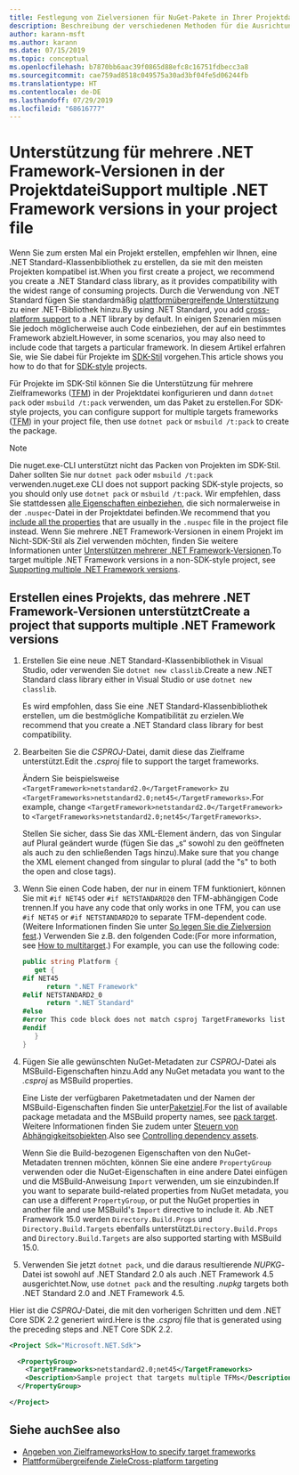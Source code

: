 ```yaml
---
title: Festlegung von Zielversionen für NuGet-Pakete in Ihrer Projektdatei
description: Beschreibung der verschiedenen Methoden für die Ausrichtung mehrerer .NET Framework-Versionen aus einem einzelnen NuGet-Paket.
author: karann-msft
ms.author: karann
ms.date: 07/15/2019
ms.topic: conceptual
ms.openlocfilehash: b7870bb6aac39f0865d88efc8c16751fdbecc3a8
ms.sourcegitcommit: cae759ad8518c049575a30ad3bf04fe5d06244fb
ms.translationtype: HT
ms.contentlocale: de-DE
ms.lasthandoff: 07/29/2019
ms.locfileid: "68616777"
---
```

# <a name="support-multiple-net-framework-versions-in-your-project-file"></a><span data-ttu-id="779fb-103">Unterstützung für mehrere .NET Framework-Versionen in der Projektdatei</span><span class="sxs-lookup"><span data-stu-id="779fb-103">Support multiple .NET Framework versions in your project file</span></span>

<span data-ttu-id="779fb-104">Wenn Sie zum ersten Mal ein Projekt erstellen, empfehlen wir Ihnen, eine .NET Standard-Klassenbibliothek zu erstellen, da sie mit den meisten Projekten kompatibel ist.</span><span class="sxs-lookup"><span data-stu-id="779fb-104">When you first create a project, we recommend you create a .NET Standard class library, as it provides compatibility with the widest range of consuming projects.</span></span> <span data-ttu-id="779fb-105">Durch die Verwendung von .NET Standard fügen Sie standardmäßig [plattformübergreifende Unterstützung](/dotnet/standard/library-guidance/cross-platform-targeting) zu einer .NET-Bibliothek hinzu.</span><span class="sxs-lookup"><span data-stu-id="779fb-105">By using .NET Standard, you add [cross-platform support](/dotnet/standard/library-guidance/cross-platform-targeting) to a .NET library by default.</span></span> <span data-ttu-id="779fb-106">In einigen Szenarien müssen Sie jedoch möglicherweise auch Code einbeziehen, der auf ein bestimmtes Framework abzielt.</span><span class="sxs-lookup"><span data-stu-id="779fb-106">However, in some scenarios, you may also need to include code that targets a particular framework.</span></span> <span data-ttu-id="779fb-107">In diesem Artikel erfahren Sie, wie Sie dabei für Projekte im [SDK-Stil](../resources/check-project-format.md) vorgehen.</span><span class="sxs-lookup"><span data-stu-id="779fb-107">This article shows you how to do that for [SDK-style](../resources/check-project-format.md) projects.</span></span>

<span data-ttu-id="779fb-108">Für Projekte im SDK-Stil können Sie die Unterstützung für mehrere Zielframeworks ([TFM](/dotnet/standard/frameworks)) in der Projektdatei konfigurieren und dann `dotnet pack` oder `msbuild /t:pack` verwenden, um das Paket zu erstellen.</span><span class="sxs-lookup"><span data-stu-id="779fb-108">For SDK-style projects, you can configure support for multiple targets frameworks ([TFM](/dotnet/standard/frameworks)) in your project file, then use `dotnet pack` or `msbuild /t:pack` to create the package.</span></span>

> [!NOTE]
> <span data-ttu-id="779fb-109">Die nuget.exe-CLI unterstützt nicht das Packen von Projekten im SDK-Stil. Daher sollten Sie nur `dotnet pack` oder `msbuild /t:pack` verwenden.</span><span class="sxs-lookup"><span data-stu-id="779fb-109">nuget.exe CLI does not support packing SDK-style projects, so you should only use `dotnet pack` or `msbuild /t:pack`.</span></span> <span data-ttu-id="779fb-110">Wir empfehlen, dass Sie stattdessen [alle Eigenschaften einbeziehen](../reference/msbuild-targets.md#pack-target), die sich normalerweise in der `.nuspec`-Datei in der Projektdatei befinden.</span><span class="sxs-lookup"><span data-stu-id="779fb-110">We recommend that you [include all the properties](../reference/msbuild-targets.md#pack-target) that are usually in the `.nuspec` file in the project file instead.</span></span> <span data-ttu-id="779fb-111">Wenn Sie mehrere .NET Framework-Versionen in einem Projekt im Nicht-SDK-Stil als Ziel verwenden möchten, finden Sie weitere Informationen unter [Unterstützen mehrerer .NET Framework-Versionen](supporting-multiple-target-frameworks.md).</span><span class="sxs-lookup"><span data-stu-id="779fb-111">To target multiple .NET Framework versions in a non-SDK-style project, see [Supporting multiple .NET Framework versions](supporting-multiple-target-frameworks.md).</span></span>

## <a name="create-a-project-that-supports-multiple-net-framework-versions"></a><span data-ttu-id="779fb-112">Erstellen eines Projekts, das mehrere .NET Framework-Versionen unterstützt</span><span class="sxs-lookup"><span data-stu-id="779fb-112">Create a project that supports multiple .NET Framework versions</span></span>

1. <span data-ttu-id="779fb-113">Erstellen Sie eine neue .NET Standard-Klassenbibliothek in Visual Studio, oder verwenden Sie `dotnet new classlib`.</span><span class="sxs-lookup"><span data-stu-id="779fb-113">Create a new .NET Standard class library either in Visual Studio or use `dotnet new classlib`.</span></span>

   <span data-ttu-id="779fb-114">Es wird empfohlen, dass Sie eine .NET Standard-Klassenbibliothek erstellen, um die bestmögliche Kompatibilität zu erzielen.</span><span class="sxs-lookup"><span data-stu-id="779fb-114">We recommend that you create a .NET Standard class library for best compatibility.</span></span>

2. <span data-ttu-id="779fb-115">Bearbeiten Sie die *CSPROJ*-Datei, damit diese das Zielframe unterstützt.</span><span class="sxs-lookup"><span data-stu-id="779fb-115">Edit the *.csproj* file to support the target frameworks.</span></span>

   <span data-ttu-id="779fb-116">Ändern Sie beispielsweise `<TargetFramework>netstandard2.0</TargetFramework>` zu `<TargetFrameworks>netstandard2.0;net45</TargetFrameworks>`.</span><span class="sxs-lookup"><span data-stu-id="779fb-116">For example, change `<TargetFramework>netstandard2.0</TargetFramework>` to `<TargetFrameworks>netstandard2.0;net45</TargetFrameworks>`.</span></span>

   <span data-ttu-id="779fb-117">Stellen Sie sicher, dass Sie das XML-Element ändern, das von Singular auf Plural geändert wurde (fügen Sie das „s“ sowohl zu den geöffneten als auch zu den schließenden Tags hinzu).</span><span class="sxs-lookup"><span data-stu-id="779fb-117">Make sure that you change the XML element changed from singular to plural (add the "s" to both the open and close tags).</span></span>

3. <span data-ttu-id="779fb-118">Wenn Sie einen Code haben, der nur in einem TFM funktioniert, können Sie mit `#if NET45` oder `#if NETSTANDARD20` den TFM-abhängigen Code trennen.</span><span class="sxs-lookup"><span data-stu-id="779fb-118">If you have any code that only works in one TFM, you can use `#if NET45` or `#if NETSTANDARD20` to separate TFM-dependent code.</span></span> <span data-ttu-id="779fb-119">(Weitere Informationen finden Sie unter [So legen Sie die Zielversion fest](/dotnet/core/tutorials/libraries#how-to-multitarget).) Verwenden Sie z.B. den folgenden Code:</span><span class="sxs-lookup"><span data-stu-id="779fb-119">(For more information, see [How to multitarget](/dotnet/core/tutorials/libraries#how-to-multitarget).) For example, you can use the following code:</span></span>

   ```csharp
   public string Platform {
      get {
   #if NET45
         return ".NET Framework"
   #elif NETSTANDARD2_0
         return ".NET Standard"
   #else
   #error This code block does not match csproj TargetFrameworks list
   #endif
      }
   }
   ```

4. <span data-ttu-id="779fb-120">Fügen Sie alle gewünschten NuGet-Metadaten zur *CSPROJ*-Datei als MSBuild-Eigenschaften hinzu.</span><span class="sxs-lookup"><span data-stu-id="779fb-120">Add any NuGet metadata you want to the *.csproj* as MSBuild properties.</span></span>

   <span data-ttu-id="779fb-121">Eine Liste der verfügbaren Paketmetadaten und der Namen der MSBuild-Eigenschaften finden Sie unter[Paketziel](../reference/msbuild-targets.md#pack-target).</span><span class="sxs-lookup"><span data-stu-id="779fb-121">For the list of available package metadata and the MSBuild property names, see [pack target](../reference/msbuild-targets.md#pack-target).</span></span> <span data-ttu-id="779fb-122">Weitere Informationen finden Sie zudem unter [Steuern von Abhängigkeitsobjekten](../consume-packages/package-references-in-project-files.md#controlling-dependency-assets).</span><span class="sxs-lookup"><span data-stu-id="779fb-122">Also see [Controlling dependency assets](../consume-packages/package-references-in-project-files.md#controlling-dependency-assets).</span></span>

   <span data-ttu-id="779fb-123">Wenn Sie die Build-bezogenen Eigenschaften von den NuGet-Metadaten trennen möchten, können Sie eine andere `PropertyGroup` verwenden oder die NuGet-Eigenschaften in eine andere Datei einfügen und die MSBuild-Anweisung `Import` verwenden, um sie einzubinden.</span><span class="sxs-lookup"><span data-stu-id="779fb-123">If you want to separate build-related properties from NuGet metadata, you can use a different `PropertyGroup`, or put the NuGet properties in another file and use MSBuild's `Import` directive to include it.</span></span> <span data-ttu-id="779fb-124">Ab .NET Framework 15.0 werden `Directory.Build.Props` und `Directory.Build.Targets` ebenfalls unterstützt.</span><span class="sxs-lookup"><span data-stu-id="779fb-124">`Directory.Build.Props` and `Directory.Build.Targets` are also supported starting with MSBuild 15.0.</span></span>

5. <span data-ttu-id="779fb-125">Verwenden Sie jetzt `dotnet pack`, und die daraus resultierende *NUPKG*-Datei ist sowohl auf .NET Standard 2.0 als auch .NET Framework 4.5 ausgerichtet.</span><span class="sxs-lookup"><span data-stu-id="779fb-125">Now, use `dotnet pack` and the resulting *.nupkg* targets both .NET Standard 2.0 and .NET Framework 4.5.</span></span>

<span data-ttu-id="779fb-126">Hier ist die *CSPROJ*-Datei, die mit den vorherigen Schritten und dem .NET Core SDK 2.2 generiert wird.</span><span class="sxs-lookup"><span data-stu-id="779fb-126">Here is the *.csproj* file that is generated using the preceding steps and .NET Core SDK 2.2.</span></span>

```xml
<Project Sdk="Microsoft.NET.Sdk">

  <PropertyGroup>
    <TargetFrameworks>netstandard2.0;net45</TargetFrameworks>
    <Description>Sample project that targets multiple TFMs</Description>
  </PropertyGroup>

</Project>
```

## <a name="see-also"></a><span data-ttu-id="779fb-127">Siehe auch</span><span class="sxs-lookup"><span data-stu-id="779fb-127">See also</span></span>

* [<span data-ttu-id="779fb-128">Angeben von Zielframeworks</span><span class="sxs-lookup"><span data-stu-id="779fb-128">How to specify target frameworks</span></span>](/dotnet/standard/frameworks#how-to-specify-target-frameworks)
* [<span data-ttu-id="779fb-129">Plattformübergreifende Ziele</span><span class="sxs-lookup"><span data-stu-id="779fb-129">Cross-platform targeting</span></span>](/dotnet/standard/library-guidance/cross-platform-targeting)
